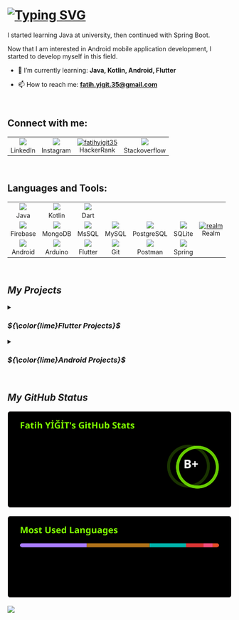 <h1 align="left">
     <a href="https://git.io/typing-svg"><img src="https://readme-typing-svg.demolab.com?font=Fira+Code&pause=1000&color=06A905&random=false&width=410&lines=Hi+there+%F0%9F%91%8B%2C+I'm+Fatih+Yigit;I'm+a+Mobile+Application+Developer" alt="Typing SVG" /></a>
</h1>

<p align="left">I started learning Java at university, then continued with Spring Boot.</p>

<p align="left"> Now that I am interested in Android mobile application development, I started to develop myself in this field.</p>

- 🌱 I’m currently learning: **Java, Kotlin, Android, Flutter**

- 📫 How to reach me: **fatih.yigit.35@gmail.com**
<br/>
<h2 align="left">Connect with me:</h2>
<p align="left">
     <table>
          <tr>
               <td align="center">
                    <a href="https://linkedin.com/in/fatihyigit35" target="_blank">
                        <img src="https://go-skill-icons.vercel.app/api/icons?i=linkedin" />
                    </a>
                    <br>
                    LinkedIn
               </td>
               <td align="center">
                    <a href="https://instagram.com/fatih.yigit.35" target="_blank">
                        <img src="https://go-skill-icons.vercel.app/api/icons?i=instagram" />
                    </a>
                    <br>
                    Instagram
               </td>
               <td align="center">
                    <a href="https://www.hackerrank.com/fatihyigit35" target="_blank">
                        <img src="https://raw.githubusercontent.com/rahuldkjain/github-profile-readme-generator/master/src/images/icons/Social/hackerrank.svg" alt="fatihyigit35" height="50" width="50"/>
                    </a>
                    <br>
                    HackerRank
               </td>
               <td align="center">
                    <a href="https://stackoverflow.com/users/20585429/bukrek35tr" target="_blank">
                        <img src="https://go-skill-icons.vercel.app/api/icons?i=stackoverflow"/>
                    </a>
                    <br>
                    Stackoverflow
               </td>
          </tr>    
     </table> 
</p>

<br/>
<h2 align="left">Languages and Tools:</h2>
<p align="left">
     <table>
          <tr>
               <td align="center">
                    <a href="https://skillicons.dev">
                        <img src="https://skillicons.dev/icons?i=java" />
                    </a>
                    <br>
                    Java
               </td>
               <td align="center">
                    <a href="https://skillicons.dev">
                        <img src="https://skillicons.dev/icons?i=kotlin" />
                    </a>
                    <br>
                    Kotlin
               </td>
               <td align="center">
                    <a href="https://skillicons.dev">
                        <img src="https://skillicons.dev/icons?i=dart" />
                    </a>
                    <br>
                    Dart
               </td>
          </tr>     
          <tr>
               <td align="center">
                    <a href="https://skillicons.dev">
                        <img src="https://skillicons.dev/icons?i=firebase" />
                    </a>
                    <br>
                    Firebase
               </td>
               <td align="center">
                    <a href="https://skillicons.dev">
                        <img src="https://skillicons.dev/icons?i=mongodb" />
                    </a>
                    <br>
                    MongoDB
               </td>
               <td align="center">
                    <a href="https://github.com/LelouchFR/skill-icons">
                        <img src="https://go-skill-icons.vercel.app/api/icons?i=sqlserver" />
                    </a>
                    <br>
                    MsSQL
               </td>
               <td align="center">
                    <a href="https://skillicons.dev">
                        <img src="https://skillicons.dev/icons?i=mysql" />
                    </a>
                    <br>
                    MySQL
               </td>
               <td align="center">
                    <a href="https://skillicons.dev">
                        <img src="https://skillicons.dev/icons?i=postgres" />
                    </a>
                    <br>
                    PostgreSQL
               </td>
               <td align="center">
                    <a href="https://skillicons.dev">
                        <img src="https://skillicons.dev/icons?i=sqlite" />
                    </a>
                    <br>
                    SQLite
               </td>
               <td align="center">
                    <a href="https://skillicons.dev">
                        <img src="https://raw.githubusercontent.com/bestofjs/bestofjs-webui/8665e8c267a0215f3159df28b33c365198101df5/public/logos/realm.svg" alt="realm" width="50" height="50"/>
                    </a>
                    <br>
                    Realm
               </td>
          </tr>   
          <tr>
               <td align="center">
                    <a href="https://skillicons.dev">
                        <img src="https://skillicons.dev/icons?i=androidstudio" />
                    </a>
                    <br>
                    Android
               </td>
               <td align="center">
                    <a href="https://skillicons.dev">
                        <img src="https://skillicons.dev/icons?i=arduino" />
                    </a>
                    <br>
                    Arduino
               </td>
               <td align="center">
                    <a href="https://skillicons.dev">
                        <img src="https://skillicons.dev/icons?i=flutter" />
                    </a>
                    <br>
                    Flutter
               </td>
               <td align="center">
                    <a href="https://skillicons.dev">
                        <img src="https://skillicons.dev/icons?i=git" />
                    </a>
                    <br>
                    Git
               </td>
               <td align="center">
                    <a href="https://skillicons.dev">
                        <img src="https://skillicons.dev/icons?i=postman" />
                    </a>
                    <br>
                    Postman
               </td>
               <td align="center">
                    <a href="https://skillicons.dev">
                        <img src="https://skillicons.dev/icons?i=spring" />
                    </a>
                    <br>
                    Spring
               </td>
          </tr>   
     </table>
</p>

<br>

<h2><i>My Projects</i></h2>
<details>
<summary><h3><i>${\color{lime}Flutter Projects}$</i></h3></summary>

- [My Favorite Places](https://github.com/FatihYigit35/my_favorite_places) <br/>With this app I will save my favorite.
- [Shopping Notes](https://github.com/FatihYigit35/shopping_notes) <br/>With this project, you can create your shopping list and delete the products you purchased from the list.
- [Meals App](https://github.com/FatihYigit35/meals_app) <br/>What I learned with this project;
     - We created widgets in different files and used the same widget over and over again in the application.
     - We created variable values ​​that we can use from anywhere in the application with the Riverpod library.
     - We enriched the visuals by applying animations to the category list on the home page, to the images in the transitions on the meals and meal details pages, and to the favorite button on the meal details pages
- [Spending Tracker](https://github.com/FatihYigit35/spending_tracker) <br/>We will track our expenses with this application. With this project, I aim to learn new features that I can use in Flutter.
- [Random Kpss Questions](https://github.com/FatihYigit35/random_kpss_questions) <br/>Flutter is a project I created to improve myself, where I learned about transitions between pages and data transfer.
- [Roll Dice App](https://github.com/FatihYigit35/roll_dice_app) <br/>My first flutter project.
</details>

<details>
<summary><h3><i>${\color{lime}Android Projects}$</i></h3></summary>
     
- [Tatilci](https://github.com/FatihYigit35/Tatilci) <br/>It is a mobile application that helps you plan your holiday easily and effectively. It eliminates tools and fees by connecting vacationers directly to their homes. In this way, users can maintain the best accommodations in their desired locations and report them with transparency.
- [IsKapisis](https://github.com/FatihYigit35/IsKapisi) <br/>This application aims to bring together service providers and employers on a common platform.
- [Fruits App](https://github.com/FatihYigit35/Fruits) <br/>It is my repository where I share the information I gained during the mobile application development process with Kotlin.
- [Contacts App](https://github.com/FatihYigit35/Contacts-App) <br/>A simple project that I created with the knowledge I gained during the Android mobile development learning process.

</details>


<br>
<h2><i>My GitHub Status</i></h2>

[![My GitHub Stats](/assets/stats.svg)](https://github-readme-stats-e3aipmg2v-fatihyigit35.vercel.app/api?username=FatihYigit35&card_width=450&show_icons=true&locale=en&theme=chartreuse-dark)

[![My Most Used Languges](/assets/used_languages.svg)](https://github-readme-stats-e3aipmg2v-fatihyigit35.vercel.app/api/top-langs?username=FatihYigit35&card_width=450&show_icons=true&locale=en&layout=compact&theme=chartreuse-dark)

![](https://komarev.com/ghpvc/?username=FatihYigit35&style=for-the-badge&color=brightgreen&label=PROFILE+VIEWS)
